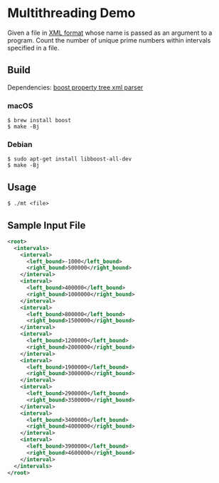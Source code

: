 # Multithreading Demo
Given a file in [XML format](https://en.wikipedia.org/wiki/XML) whose name is passed as an argument to a program. Count the number of unique prime numbers within intervals specified in a file.

## Build
Dependencies: [boost property tree xml parser](https://www.boost.org/doc/libs/1_52_0/doc/html/boost_propertytree/parsers.html#boost_propertytree.parsers.xml_parser)

### macOS
```console
$ brew install boost
$ make -Bj
```

### Debian
```console
$ sudo apt-get install libboost-all-dev
$ make -Bj
```

## Usage
```console
$ ./mt <file>
```

## Sample Input File
```xml
<root>
  <intervals>
    <interval>
      <left_bound>-1000</left_bound>
      <right_bound>500000</right_bound>
    </interval>
    <interval>
      <left_bound>400000</left_bound>
      <right_bound>1000000</right_bound>
    </interval>
    <interval>
      <left_bound>800000</left_bound>
      <right_bound>1500000</right_bound>
    </interval>
    <interval>
      <left_bound>1200000</left_bound>
      <right_bound>2000000</right_bound>
    </interval>
    <interval>
      <left_bound>1900000</left_bound>
      <right_bound>3000000</right_bound>
    </interval>
    <interval>
      <left_bound>2900000</left_bound>
      <right_bound>3500000</right_bound>
    </interval>
    <interval>
      <left_bound>3400000</left_bound>
      <right_bound>4000000</right_bound>
    </interval>
    <interval>
      <left_bound>3900000</left_bound>
      <right_bound>4600000</right_bound>
    </interval>
  </intervals>
</root>
```
